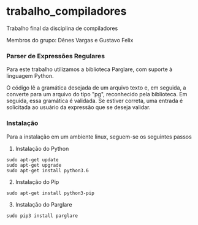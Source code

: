 # trabalho_compiladores

Trabalho final da disciplina de compiladores

Membros do grupo: Dênes Vargas e Gustavo Felix

### Parser de Expressões Regulares
Para este trabalho utilizamos a biblioteca Parglare, com suporte à linguagem Python.

O código lê a gramática desejada de um arquivo texto e, em seguida, a converte para um arquivo do tipo "pg", reconhecido pela biblioteca. Em seguida, essa gramática é validada. Se estiver correta, uma entrada é solicitada ao usuário da expressão que se deseja validar.

### Instalação
Para a instalação em um ambiente linux, seguem-se os seguintes passos

1. Instalação do Python
```
sudo apt-get update
sudo apt-get upgrade
sudo apt-get install python3.6
```
2. Instalação do Pip
```
sudo apt-get install python3-pip
```
3. Instalação do Parglare
```
sudo pip3 install parglare
```
